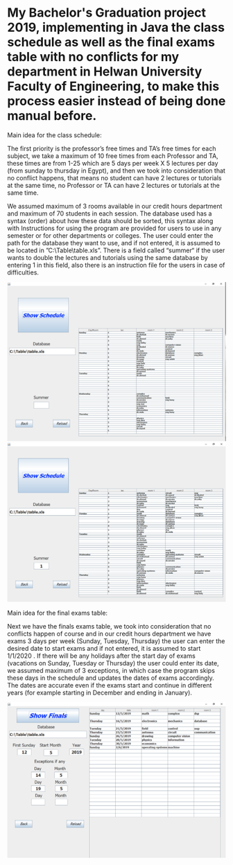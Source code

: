 # My Bachelor's Graduation project 2019, implementing in Java the class schedule as well as the final exams table with no conflicts for my department in Helwan University Faculty of Engineering, to make this process easier instead of being done manual before.

Main idea for the class schedule:

The first priority is the professor’s free times and TA’s free times for each subject, we take a maximum of 10 free times from each
Professor and TA, these times are from 1-25 which are 5 days per week X 5 lectures per day (from sunday to thursday in Egypt), and then we took into consideration that no conflict happens, that means no student can have 2 lectures or tutorials at the same time, no Professor
or TA can have 2 lectures or tutorials at the same time.

We assumed maximum of 3 rooms available in our credit hours department and maximum of 70 students in each session. The database used has a
syntax (order) about how these data should be sorted, this syntax along with Instructions for using the program are provided for users to use in any semester or for other departments or colleges. The user could enter the path for the database they want to use, and if not entered, it is assumed to be located in ”C:\Table\table.xls”.
There is a field called “summer“ if the user wants to double the lectures and tutorials using the same database by entering 1 in this field, also there is an instruction file for the users in case of difficulties.


![alt text](https://github.com/FadyTawfeek/Bachelor_graduation_project_2019/blob/master/class_schedule.PNG)
![alt text](https://github.com/FadyTawfeek/Bachelor_graduation_project_2019/blob/master/class_schedule_summer_mode.PNG)


Main idea for the final exams table:

Next we have the finals exams table, we took into consideration that no conflicts happen of course and in our credit hours department we
have exams 3 days per week (Sunday, Tuesday, Thursday) the user can enter the desired date to start exams and if not entered, it is
assumed to start 1/1/2020 . If there will be any holidays after the start day of exams (vacations on Sunday, Tuesday or Thursday)
the user could enter its date, we assumed maximum of 3 exceptions, in which case the program skips these days in the schedule and
updates the dates of exams accordingly.
The dates are accurate even if the exams start and continue in different years (for example starting in December and ending in January).


![alt text](https://github.com/FadyTawfeek/Bachelor_graduation_project_2019/blob/master/exams.PNG)

